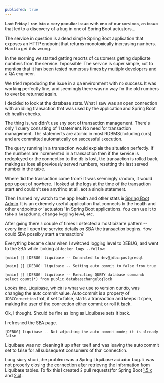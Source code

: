 ```yaml
---
published: true
---
```

Last Friday I ran into a very peculiar issue with one of our services, an issue that led to a discovery of a bug in one of Spring Boot actuators...

The service in question is a dead simple Spring Boot application that exposes an HTTP endpoint that returns monotonically increasing numbers. Hard to get this wrong.

In the morning we started getting reports of customers getting duplicate numbers from the service. Impossible. The service is super simple, not to mention that it has been tested numerous times by multiple developers and a QA engineer. 

We tried reproducing the issue in a qa environment with no success. It was working perfectly fine, and seemingly there was no way for the old numbers to ever be returned again.

I decided to look at the database stats. What I saw was an open connection with an idling transaction that was used by the application and Spring Boot db health checks. 

The thing is, we didn't use any sort of transaction management. There's only 1 query consisting of 1 statement. No need for transaction management. The statements are atomic in most RDBMS(including ours) and are committed automatically on successful execution.

The query running in a transaction would explain the situation perfectly. If the numbers are incremented in a transaction then if the service is redeployed or the connection to the db is lost, the transaction is rolled back, making us lose all previously served numbers, resetting the last served number in the table.

Where did the transaction come from? It was seemingly random, it would pop up out of nowhere. I looked at the logs at the time of the transaction start and couldn't see anything at all, not a single statement.

Then I turned my watch to the app health and other stats in [Spring Boot Admin](https://github.com/codecentric/spring-boot-admin). It is an extremely useful application that connects to the health and other endpoints or 'actuators' in Spring Boot applications. You can use it to take a heapdump, change logging level, etc.

After going there a couple of times I detected a most bizarre pattern -- every time I open the service details on SBA the transaction begins. How could SBA possibly start a transaction?

Everything became clear when I switched logging level to DEBUG, and went to the SBA while looking at `docker logs --follow`:

`[main] [] [DEBUG] liquibase -- Connected to dev@jdbc:postgresql`

`[main] [] [DEBUG] liquibase -- Setting auto commit to false from true`

`[main] [] [DEBUG] liquibase -- Executing QUERY database command: select count(*) from public.databasechangeloglock`


Looks fine. Liquibase, which is what we use to version our db, was changing the auto commit value. Auto commit is a property of `JDBCConnection` that, if set to false, starts a transaction and keeps it open, making the user of the connection either commit or roll it back.

Ok, I thought. Should be fine as long as Liquibase sets it back. 

I refreshed the SBA page.

`[DEBUG] liquibase -- Not adjusting the auto commit mode; it is already false`

Liquibase was not cleaning it up after itself and was leaving the auto commit set to false for all subsequent consumers of that connection.

Long story short, the problem was a Spring Liquibase actuator bug. It was not properly closing the connection after retrieving the information from Liquibase tables. To fix this I created 2 pull requests(for Spring Boot [1.5.x](https://github.com/spring-projects/spring-boot/pull/13559) and [2.x](https://github.com/spring-projects/spring-boot/pull/13560)).
